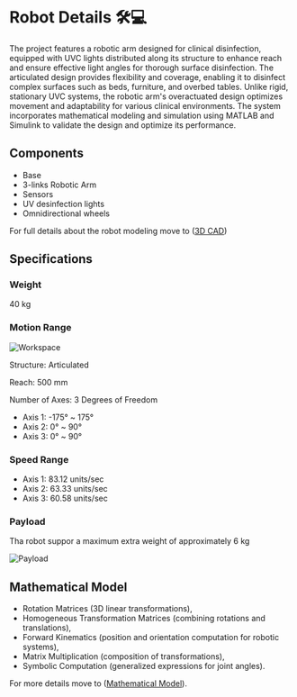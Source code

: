 # Robot Details 🛠️💻
The project features a robotic arm designed for clinical disinfection, equipped with UVC lights distributed along its structure to enhance reach and ensure effective light angles for thorough surface disinfection. The articulated design provides flexibility and coverage, enabling it to disinfect complex surfaces such as beds, furniture, and overbed tables. Unlike rigid, stationary UVC systems, the robotic arm's overactuated design optimizes movement and adaptability for various clinical environments. The system incorporates mathematical modeling and simulation using MATLAB and Simulink to validate the design and optimize its performance.
## Components 
- Base
- 3-links Robotic Arm
- Sensors
- UV desinfection lights
- Omnidirectional wheels
  
For full details about the robot modeling move to ([3D CAD](3D%20Model))

## Specifications
### Weight
40 kg
### Motion Range
![Workspace](https://github.com/user-attachments/assets/a8588d32-cc9e-43bf-b552-9e29250ee9b9)

Structure: Articulated

Reach: 500 mm

Number of Axes: 3 Degrees of Freedom
- Axis 1: -175° ~ 175°
- Axis 2: 0° ~ 90°
- Axis 3: 0° ~ 90°
### Speed Range
- Axis 1: 83.12 units/sec
- Axis 2: 63.33 units/sec
- Axis 3: 60.58 units/sec
### Payload
Tha robot suppor a maximum extra weight of approximately 6 kg

![Payload](https://github.com/user-attachments/assets/8e4f201a-4c2c-4e3c-8453-f5728a3d753b)

## Mathematical Model
- Rotation Matrices (3D linear transformations),
- Homogeneous Transformation Matrices (combining rotations and translations),
- Forward Kinematics (position and orientation computation for robotic systems),
- Matrix Multiplication (composition of transformations),
- Symbolic Computation (generalized expressions for joint angles).

For more details move to ([Mathematical Model](Mathematical%20Model)).
